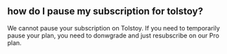 ## how do I pause my subscription for tolstoy?

We cannot pause your subscription on Tolstoy. If you need to temporarily pause your plan, you need to donwgrade and just resubscribe on our Pro plan.
